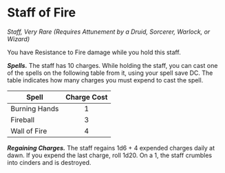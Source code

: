 # Staff of Fire
*Staff, Very Rare (Requires Attunement by a Druid, Sorcerer, Warlock, or Wizard)*

You have Resistance to Fire damage while you hold this staff.

***Spells.*** The staff has 10 charges. While holding the staff, you can cast one of the spells on the following table from it, using your spell save DC. The table indicates how many charges you must expend to cast the spell.

| Spell         | Charge Cost |
|---------------|:-----------:|
| Burning Hands | 1           |
| Fireball      | 3           |
| Wall of Fire  | 4           |

***Regaining Charges.*** The staff regains 1d6 + 4 expended charges daily at dawn. If you expend the last charge, roll 1d20. On a 1, the staff crumbles into cinders and is destroyed.